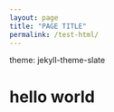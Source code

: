 ```yaml
---
layout: page
title: "PAGE TITLE"
permalink: /test-html/
---
```

theme: jekyll-theme-slate

<h1> hello world</h1>
